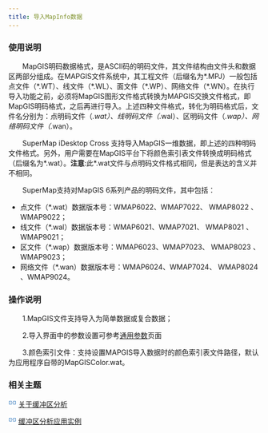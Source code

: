 ```yaml
---
title: 导入MapInfo数据
---
```


### 使用说明

　　MapGIS明码数据格式，是ASCII码的明码文件，其文件结构由文件头和数据区两部分组成。在MAPGIS文件系统中，其工程文件（后缀名为\*.MPJ）一般包括点文件（\*.WT）、线文件（\*.WL）、面文件（\*.WP）、网络文件（\*.WN）。在执行导入功能之前，必须将MapGIS图形文件格式转换为MAPGIS交换文件格式，即MapGIS明码格式，之后再进行导入。上述四种文件格式，转化为明码格式后，文件名分别为：点明码文件（*.wat）、线明码文件（*.wal）、区明码文件（*.wap）、网络明码文件（*.wan）。

　　SuperMap iDesktop Cross 支持导入MapGIS一维数据，即上述的四种明码文件格式。另外，用户需要在MapGIS平台下将颜色索引表文件转换成明码格式（后缀名为\*.wat）。**注意**:此*.wat文件与点明码文件格式相同，但是表达的含义并不相同。

　　SuperMap支持对MapGIS 6系列产品的明码文件，其中包括：

  - 点文件（*.wat）数据版本号：WMAP6022、WMAP7022、 WMAP8022 、WMAP9022；
  - 线文件（*.wal）数据版本号：WMAP6021、WMAP7021、 WMAP8021 、WMAP9021；
  - 区文件（*.wap）数据版本号：WMAP6023、WMAP7023、 WMAP8023 、WMAP9023；
  - 网络文件（*.wan）数据版本号：WMAP6024、WMAP7024、 WMAP8024 、WMAP9024。


### 操作说明

　　1.MapGIS文件支持导入为简单数据或复合数据；

　　2.导入界面中的参数设置可参考[通用参数](GeneraParameters.html)页面

　　3.颜色索引文件：支持设置MAPGIS导入数据时的颜色索引表文件路径，默认为应用程序自带的MapGISColor.wat。




### 相关主题

![](img/smalltitle.png) [关于缓冲区分析](BufferTheory.html)

![](img/smalltitle.png) [缓冲区分析应用实例](BufferAnalyst_Example.html)


